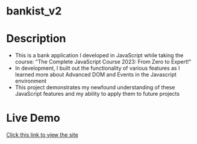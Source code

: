 # bankist_v2
# Description
- This is a bank application I developed in JavaScript while taking the course: "The Complete JavaScript Course 2023: From Zero to Expert!"
- In development, I built out the functionality of various features as I learned more about Advanced DOM and Events in the Javascript environment
- This project demonstrates my newfound understanding of these JavaScript features and my ability to apply them to future projects

# Live Demo
[Click this link to view the site](https://jacobpinchook.github.io/bankist_v2/)
